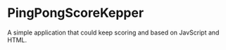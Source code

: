 # PingPongScoreKepper

A simple application that could keep scoring and based on JavScript and HTML.
